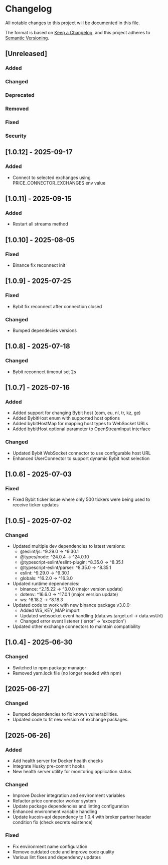 # Changelog

All notable changes to this project will be documented in this file.

The format is based on [Keep a Changelog](https://keepachangelog.com/en/1.0.0/),
and this project adheres to [Semantic Versioning](https://semver.org/spec/v2.0.0.html).

## [Unreleased]

### Added

### Changed

### Deprecated

### Removed

### Fixed

### Security

## [1.0.12] - 2025-09-17

### Added
- Connect to selected exchanges using PRICE_CONNECTOR_EXCHANGES env value

## [1.0.11] - 2025-09-15

### Added
- Restart all streams method

## [1.0.10] - 2025-08-05

### Fixed
- Binance fix reconnect init

## [1.0.9] - 2025-07-25

### Fixed
- Bybit fix reconnect after connection closed

### Changed
- Bumped dependecies versions

## [1.0.8] - 2025-07-18

### Changed
- Bybit reconnect timeout set 2s

## [1.0.7] - 2025-07-16

### Added
- Added support for changing Bybit host (com, eu, nl, tr, kz, ge)
- Added BybitHost enum with supported host options
- Added bybitHostMap for mapping host types to WebSocket URLs
- Added bybitHost optional parameter to OpenStreamInput interface

### Changed
- Updated Bybit WebSocket connector to use configurable host URL
- Enhanced UserConnector to support dynamic Bybit host selection

## [1.0.6] - 2025-07-03

### Fixed
- Fixed Bybit ticker issue where only 500 tickers were being used to receive ticker updates

## [1.0.5] - 2025-07-02

### Changed
- Updated multiple dev dependencies to latest versions:
  - @eslint/js: ^9.29.0 → ^9.30.1
  - @types/node: ^24.0.4 → ^24.0.10
  - @typescript-eslint/eslint-plugin: ^8.35.0 → ^8.35.1
  - @typescript-eslint/parser: ^8.35.0 → ^8.35.1
  - eslint: ^9.29.0 → ^9.30.1
  - globals: ^16.2.0 → ^16.3.0
- Updated runtime dependencies:
  - binance: ^2.15.22 → ^3.0.0 (major version update)
  - dotenv: ^16.6.0 → ^17.0.1 (major version update)
  - ws: ^8.18.2 → ^8.18.3
- Updated code to work with new binance package v3.0.0:
  - Added WS_KEY_MAP import
  - Updated websocket event handling (data.ws.target.url → data.wsUrl)
  - Changed error event listener ('error' → 'exception')
- Updated other exchange connectors to maintain compatibility

## [1.0.4] - 2025-06-30

### Changed
- Switched to npm package manager
- Removed yarn.lock file (no longer needed with npm)

## [2025-06-27]

### Changed
- Bumped dependencies to fix known vulnerabilities.
- Updated code to fit new version of exchange packages.

## [2025-06-26]

### Added
- Add health server for Docker health checks
- Integrate Husky pre-commit hooks
- New health server utility for monitoring application status

### Changed
- Improve Docker integration and environment variables
- Refactor price connector worker system
- Update package dependencies and linting configuration
- Enhanced environment variable handling
- Update kucoin-api dependency to 1.0.4 with broker partner header condition fix (check secrets existence)

### Fixed
- Fix environment name configuration
- Remove outdated code and improve code quality
- Various lint fixes and dependency updates
